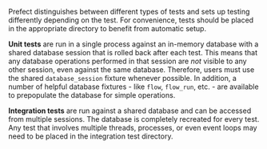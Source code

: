 Prefect distinguishes between different types of tests and sets up testing differently depending on the test. For convenience, tests should be placed in the appropriate directory to benefit from automatic setup.

**Unit tests** are run in a single process against an in-memory database with a shared database session that is rolled back after each test. This means that any database operations performed in that session are *not* visible to any other session, even against the same database. Therefore, users must use the shared `database_session` fixture whenever possible. In addition, a number of helpful database fixtures - like `flow`, `flow_run`, etc. - are available to prepopulate the database for simple operations.

**Integration tests** are run against a shared database and can be accessed from multiple sessions. The database is completely recreated for every test. Any test that involves multiple threads, processes, or even event loops may need to be placed in the integration test directory.